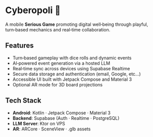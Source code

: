 # Cyberopoli 🤖

A mobile **Serious Game** promoting digital well‑being through playful, turn‑based mechanics and real‑time collaboration.

## Features

- Turn‑based gameplay with dice rolls and dynamic events
- AI‑powered event generation via a hosted LLM
- Real‑time sync across devices using Supabase Realtime
- Secure data storage and authentication (email, Google, etc...)
- Accessible UI built with Jetpack Compose and Material 3
- Optional AR mode for 3D board projections

## Tech Stack

- **Android**: Kotlin · Jetpack Compose · Material 3
- **Backend**: Supabase (Auth · Realtime · PostgreSQL)
- **LLM Server**: Ktor on VPS
- **AR**: ARCore · SceneView · .glb assets
